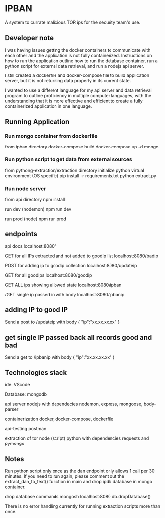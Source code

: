 # IPBAN 
A system to currate malicious TOR ips for the security team's use. 

## Developer note
I was having issues getting the docker containers to communicate with each other and the application is not fully containerized. Instructions on how to run the application outline how to run the database container, run a python script for external data retrieval, and run a nodejs api server. 

I still created a dockerfile and docker-compose file to build application server, but it is not returning data properly in its current state.

I wanted to use a different language for my api server and data retrieval program to outline proficiency in multiple computer languages, with the understanding that it is more effective and efficient to create a fully containerized application in one language. 

## Running Application 

### Run mongo container from dockerfile
from ipban directory
docker-compose build
docker-compose up -d mongo

### Run python script to get data from external sources
from pythong-extraction/extraction directory
initialize python virtual environment (OS specific)
pip install -r requirements.txt
python extract.py

### Run node server
from api directory
npm install

run dev (nodemon)
npm run dev

run prod (node)
npm run prod


## endpoints
api docs
localhost:8080/

GET for all IPs extracted and not added to goodip list
localhost:8080/badip

POST for adding ip to goodip collection
localhost:8080/updateip

GET for all goodips
localhost:8080/goodip

GET ALL ips showing allowed state
localhost:8080/ipban

/GET single ip passed in with body
localhost:8080/ipbanip

## adding IP to good IP
Send a post to /updateip with body
{
  "ip":"xx.xx.xx.xx"
}

## get single IP passed back all records good and bad
Send a get to /ipbanip with body
{
  "ip":"xx.xx.xx.xx"
}


## Technologies stack
ide: VScode

Database: mongodb

api server
nodejs with dependecies nodemon, express, mongoose, body-parser

containerization
docker, docker-compose, dockerfile

api-testing
postman

extraction of tor node (script)
python with dependencies requests and pymongo

## Notes
Run python script only once as the dan endpoint only allows 1 call per 30 minutes. If you need to run again, please comment out the extract_dan_to_text() function in main and drop ipdb database in mongo container. 

drop database commands
mongosh localhost:8080
db.dropDatabase()

There is no error handling currently for running extraction scripts more than once.